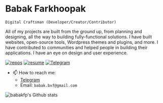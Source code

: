 # Babak Farkhoopak

`Digital Craftsman (Developer/Creator/Contributor)`

All of my projects are built from the ground up, from planning and designing, all the way to building fully-functional solutions. I have built websites, open-source tools, Wordpress themes and plugins, and more. I have contributed to communities and helped people in building their applications. I have an eye on design and user experience.

[![repos](https://custom-icon-badges.demolab.com/badge/-Repos-purple?style=for-the-badge&logoColor=white&logo=repo)](https://github.com/babakfp?tab=repositories&q=&type=public&language=&sort=stargazers)
[![resume](https://custom-icon-badges.demolab.com/badge/-Resume-gray?style=for-the-badge&logoColor=white&logo=file)](https://drive.google.com/file/d/15fsqtya9kTiwZgx7HNZgSXbiKvP5icxD/view?usp=sharing)
[![Telegram](https://custom-icon-badges.demolab.com/badge/-Telegram-blue?style=for-the-badge&logoColor=white&logo=telegram)](https://t.me/babakfp)

- 📫 How to reach me:
  - [Telegram](https://t.me/babakfp)
  - Email: `babak.bxf@gmail.com`

![babakfp's Github stats](https://github-readme-stats.vercel.app/api?username=babakfp&show_icons=false&theme=cobalt&hide_title=true&border_radius=8&border_color=#75EDB2)
